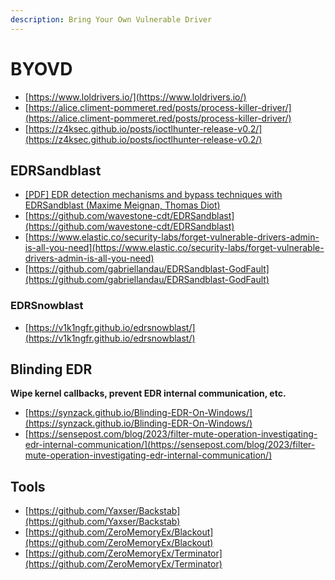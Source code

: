 ```yaml
---
description: Bring Your Own Vulnerable Driver
---
```


# BYOVD

- [https://www.loldrivers.io/](https://www.loldrivers.io/)
- [https://alice.climent-pommeret.red/posts/process-killer-driver/](https://alice.climent-pommeret.red/posts/process-killer-driver/)
- [https://z4ksec.github.io/posts/ioctlhunter-release-v0.2/](https://z4ksec.github.io/posts/ioctlhunter-release-v0.2/)




## EDRSandblast

- [[PDF] EDR detection mechanisms and bypass techniques with EDRSandblast (Maxime Meignan, Thomas Diot)](https://github.com/wavestone-cdt/EDRSandblast/blob/DefCon30Release/DEFCON30-DemoLabs-EDR_detection_mechanisms_and_bypass_techniques_with_EDRSandblast-v1.0.pdf)
- [https://github.com/wavestone-cdt/EDRSandblast](https://github.com/wavestone-cdt/EDRSandblast)
- [https://www.elastic.co/security-labs/forget-vulnerable-drivers-admin-is-all-you-need](https://www.elastic.co/security-labs/forget-vulnerable-drivers-admin-is-all-you-need)
- [https://github.com/gabriellandau/EDRSandblast-GodFault](https://github.com/gabriellandau/EDRSandblast-GodFault)



### EDRSnowblast

- [https://v1k1ngfr.github.io/edrsnowblast/](https://v1k1ngfr.github.io/edrsnowblast/)




## Blinding EDR

**Wipe kernel callbacks, prevent EDR internal communication, etc.**

- [https://synzack.github.io/Blinding-EDR-On-Windows/](https://synzack.github.io/Blinding-EDR-On-Windows/)
- [https://sensepost.com/blog/2023/filter-mute-operation-investigating-edr-internal-communication/](https://sensepost.com/blog/2023/filter-mute-operation-investigating-edr-internal-communication/)




## Tools

- [https://github.com/Yaxser/Backstab](https://github.com/Yaxser/Backstab)
- [https://github.com/ZeroMemoryEx/Blackout](https://github.com/ZeroMemoryEx/Blackout)
- [https://github.com/ZeroMemoryEx/Terminator](https://github.com/ZeroMemoryEx/Terminator)
